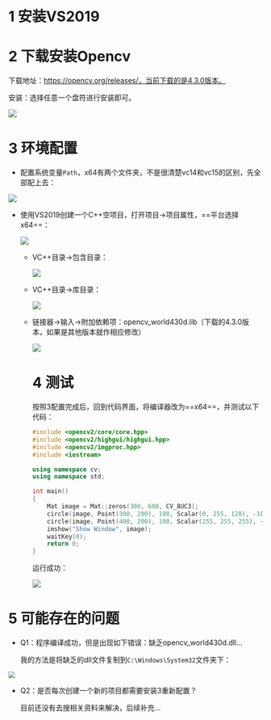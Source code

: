 # 1 安装VS2019

# 2 下载安装Opencv

下载地址：https://opencv.org/releases/，当前下载的是4.3.0版本。

安装：选择任意一个盘符进行安装即可。

![](./assets/安装路径.png)



# 3 环境配置

- 配置系统变量`Path`，x64有两个文件夹，不是很清楚vc14和vc15的区别，先全部配上去：

![](./assets/系统变量.png)

- 使用VS2019创建一个C++空项目，打开项目->项目属性，==平台选择x64==：

  ![](./assets/TIM截图20200524184238.png)

  - VC++目录->包含目录：

    ![](./assets/TIM截图20200524184338.png)

  - VC++目录->库目录：

    

    ![](./assets/TIM截图20200524184411.png)

  - 链接器->输入->附加依赖项：opencv_world430d.lib（下载的4.3.0版本，如果是其他版本就作相应修改）

    ![](./assets/TIM截图20200524191838.png)

    # 4 测试

    按照3配置完成后，回到代码界面，将编译器改为==x64==，并测试以下代码：

    ```c++
    #include <opencv2/core/core.hpp>
    #include <opencv2/highgui/highgui.hpp>
    #include <opencv2/imgproc.hpp>
    #include <iostream>
    
    using namespace cv;
    using namespace std;
    
    int main()
    {
    	Mat image = Mat::zeros(300, 600, CV_8UC3);
    	circle(image, Point(300, 200), 100, Scalar(0, 255, 128), -100);
    	circle(image, Point(400, 200), 100, Scalar(255, 255, 255), -100);
    	imshow("Show Window", image);
    	waitKey(0);
    	return 0;
    }
    ```

    运行成功：

    ![](./assets/TIM截图20200524184757.png)

    

# 5 可能存在的问题

- Q1：程序编译成功，但是出现如下错误：缺乏opencv_world430d.dll...

  我的方法是将缺乏的dll文件复制到`C:\Windows\System32`文件夹下：

<img src="./assets/TIM截图20200524192418.png" style="zoom: 80%;" />



- Q2：是否每次创建一个新的项目都需要安装3重新配置？

  目前还没有去搜相关资料来解决，后续补充...